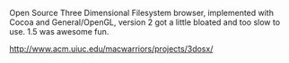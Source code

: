 Open Source Three Dimensional Filesystem browser, implemented with Cocoa and General/OpenGL, version 2 got a little bloated and too slow to use. 1.5 was awesome fun.

http://www.acm.uiuc.edu/macwarriors/projects/3dosx/